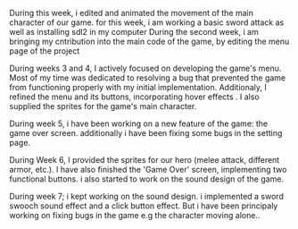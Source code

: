 During this week, i edited and animated the movement of the main character of our game. for this week, i am working a basic sword attack as well as installing sdl2 in my computer
During the second week, i am bringing my cntribution into the main code of the game, by editing the menu page
of the project

During weeks 3 and 4, I actively focused on developing the game's menu. Most of my time was dedicated to resolving a bug that prevented the game from functioning properly with my initial implementation. Additionaly, I refined the menu and its buttons, incorporating hover effects . I also supplied the sprites for the game's main character.

During week 5, i have been working on a new feature of the game: the game over screen. additionally i have been fixing some bugs in the setting page.

During Week 6, I provided the sprites for our hero (melee attack, different armor, etc.). I have also finished the 'Game Over' screen, implementing two functional buttons.
i also started to work on the sound design of the game.

During week 7; i kept working on the sound design. i implemented a sword swooch sound effect and a click button effect. But i have been principaly working on fixing bugs in the game e.g the character moving alone..
